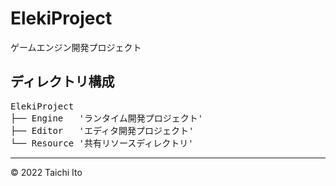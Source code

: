 # ElekiProject

ゲームエンジン開発プロジェクト

## ディレクトリ構成
<pre>
ElekiProject
├── Engine   'ランタイム開発プロジェクト'  
├── Editor   'エディタ開発プロジェクト'  
└── Resource '共有リソースディレクトリ'  
</pre>

***
© 2022 Taichi Ito
